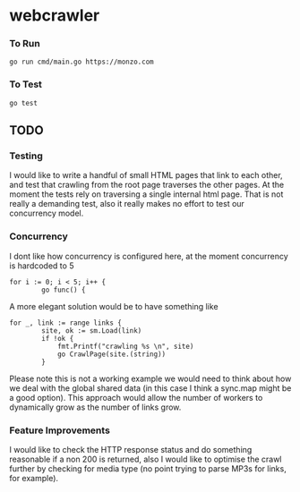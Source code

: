 # webcrawler

### To Run

`go run cmd/main.go https://monzo.com`

### To Test

`go test`

## TODO

### Testing

I would like to write a handful of small HTML pages that link to each other, and test that crawling from the root page traverses the other pages.  At the moment the tests rely on traversing a single internal html page.  That is not really a demanding test, also it really makes no effort to test our concurrency model.

### Concurrency

I dont like how concurrency is configured here, at the moment concurrency is hardcoded to 5

```	
for i := 0; i < 5; i++ {
		go func() {
```

A more elegant solution would be to have something like

```	
for _, link := range links {
		site, ok := sm.Load(link)
		if !ok {
			fmt.Printf("crawling %s \n", site)
			go CrawlPage(site.(string))
		}
```

Please note this is not a working example we would need to think about how we deal with the global shared data (in this case I think a sync.map might be a good option).  This approach would allow the number of workers to dynamically grow as the number of links grow.

### Feature Improvements

I would like to check the HTTP response status and do something reasonable if a non 200 is returned, also I would like to optimise the crawl further by checking for media type (no point trying to parse MP3s for links, for example).

